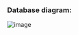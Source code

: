### Database diagram: 
![image](https://github.com/neblessed/jobhunter_telegram_bot/assets/110935510/7d8fab4d-f114-412a-83f3-00dae8f1332c)

